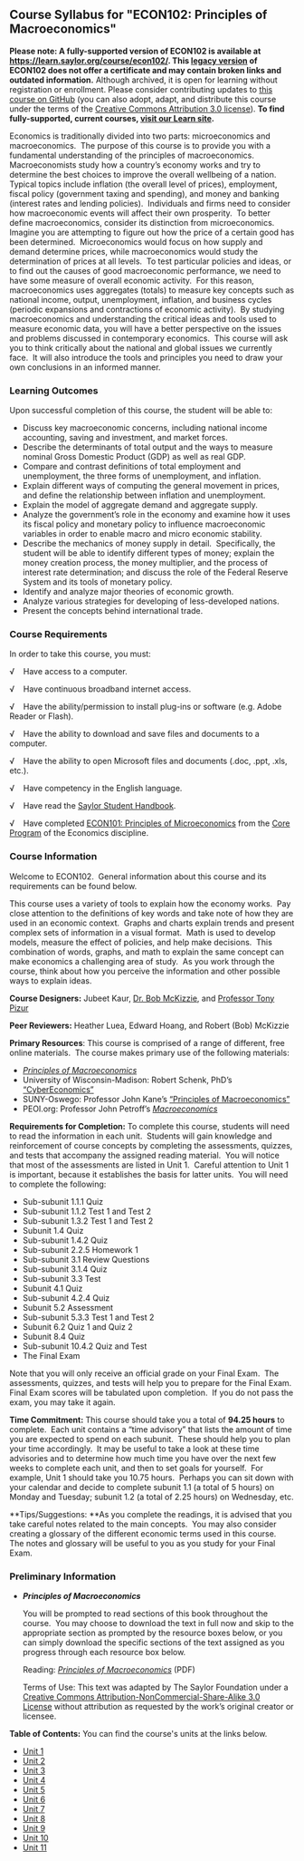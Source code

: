 Course Syllabus for "ECON102: Principles of Macroeconomics"
-----------------------------------------------------------

**Please note: A fully-supported version of ECON102 is available at 
https://learn.saylor.org/course/econ102/. This [legacy version](https://sayloracademy.zendesk.com/hc/en-us/articles/206089967) of ECON102 does not offer a certificate and may contain 
broken links and outdated information.** Although archived, it is open 
for learning without registration or enrollment. Please consider contributing 
updates to [this course on GitHub](https://github.com/saylordotorg/course_econ102) 
(you can also adopt, adapt, and distribute this course under the terms of 
the [Creative Commons Attribution 3.0 license](http://creativecommons.org/licenses/by/3.0/)). **To find fully-supported, current courses, [visit our 
Learn site](https://learn.saylor.org).**

Economics is traditionally divided into two parts: microeconomics and
macroeconomics.  The purpose of this course is to provide you with a
fundamental understanding of the principles of macroeconomics. 
Macroeconomists study how a country’s economy works and try to determine
the best choices to improve the overall wellbeing of a nation.  Typical
topics include inflation (the overall level of prices), employment,
fiscal policy (government taxing and spending), and money and banking
(interest rates and lending policies).  Individuals and firms need to
consider how macroeconomic events will affect their own prosperity.  To
better define macroeconomics, consider its distinction from
microeconomics.  Imagine you are attempting to figure out how the price
of a certain good has been determined.  Microeconomics would focus on
how supply and demand determine prices, while macroeconomics would study
the determination of prices at all levels.  To test particular policies
and ideas, or to find out the causes of good macroeconomic performance,
we need to have some measure of overall economic activity.  For this
reason, macroeconomics uses aggregates (totals) to measure key concepts
such as national income, output, unemployment, inflation, and business
cycles (periodic expansions and contractions of economic activity).  By
studying macroeconomics and understanding the critical ideas and tools
used to measure economic data, you will have a better perspective on the
issues and problems discussed in contemporary economics.  This course
will ask you to think critically about the national and global issues we
currently face.  It will also introduce the tools and principles you
need to draw your own conclusions in an informed manner.

### Learning Outcomes

Upon successful completion of this course, the student will be able
to:  

-   Discuss key macroeconomic concerns, including national income
    accounting, saving and investment, and market forces.
-   Describe the determinants of total output and the ways to measure
    nominal Gross Domestic Product (GDP) as well as real GDP.
-   Compare and contrast definitions of total employment and
    unemployment, the three forms of unemployment, and inflation.
-   Explain different ways of computing the general movement in prices,
    and define the relationship between inflation and unemployment.
-   Explain the model of aggregate demand and aggregate supply.
-   Analyze the government’s role in the economy and examine how it uses
    its fiscal policy and monetary policy to influence macroeconomic
    variables in order to enable macro and micro economic stability.
-   Describe the mechanics of money supply in detail.  Specifically, the
    student will be able to identify different types of money; explain
    the money creation process, the money multiplier, and the process of
    interest rate determination; and discuss the role of the Federal
    Reserve System and its tools of monetary policy.
-   Identify and analyze major theories of economic growth.
-   Analyze various strategies for developing of less-developed nations.
-   Present the concepts behind international trade.

### Course Requirements

In order to take this course, you must:  
  
 √    Have access to a computer.  
  
 √    Have continuous broadband internet access.  
  
 √    Have the ability/permission to install plug-ins or software (e.g.
Adobe Reader or Flash).  
  
 √    Have the ability to download and save files and documents to a
computer.  
  
 √    Have the ability to open Microsoft files and documents (.doc,
.ppt, .xls, etc.).  
  
 √    Have competency in the English language.  

√    Have read the [Saylor Student
Handbook](https://resources.saylor.org/wwwresources/archived/site/wp-content/uploads/2012/05/Saylor-StudentHandbook.pdf).

√    Have completed [ECON101: Principles of
Microeconomics](http://www.saylor.org/courses/econ101/) from the [Core
Program](http://www.saylor.org/majors/economics/) of the Economics
discipline.

### Course Information

Welcome to ECON102.  General information about this course and its
requirements can be found below.  
  
 This course uses a variety of tools to explain how the economy works. 
Pay close attention to the definitions of key words and take note of how
they are used in an economic context.  Graphs and charts explain trends
and present complex sets of information in a visual format.  Math is
used to develop models, measure the effect of policies, and help make
decisions.  This combination of words, graphs, and math to explain the
same concept can make economics a challenging area of study.  As you
work through the course, think about how you perceive the information
and other possible ways to explain ideas.  
  
 **Course Designers:** Jubeet Kaur, [Dr. Bob
McKizzie](http://www.saylor.org/faculty-h-n/#DrBobMcKizzie), and
[Professor Tony
Pizur](http://www.saylor.org/faculty-o-t/#ProfessorTonyPizur)  
  
 **Peer Reviewers:** Heather Luea, Edward Hoang, and Robert (Bob)
McKizzie  
  
 **Primary Resources**: This course is comprised of a range of
different, free online materials.  The course makes primary use of the
following materials: 

-   [*Principles of
    Macroeconomics*](http://www.flatworldknowledge.com/printed-book/1629)
-   University of Wisconsin-Madison: Robert Schenk, PhD’s
    [“CyberEconomics”](http://ingrimayne.com/econ/mainmenu.htm)
-   SUNY-Oswego: Professor John Kane’s [“Principles of
    Macroeconomics”](http://www.oswego.edu/~kane/eco200.htm)
-   PEOI.org: Professor John
    Petroff’s [*Macroeconomics*](http://www.peoi.org/Courses/Coursestu/mac/fram1.html)

**Requirements for Completion:** To complete this course, students will
need to read the information in each unit.  Students will gain knowledge
and reinforcement of course concepts by completing the assessments,
quizzes, and tests that accompany the assigned reading material.  You
will notice that most of the assessments are listed in Unit 1.  Careful
attention to Unit 1 is important, because it establishes the basis for
latter units.  You will need to complete the following: 

-   Sub-subunit 1.1.1 Quiz
-   Sub-subunit 1.1.2 Test 1 and Test 2
-   Sub-subunit 1.3.2 Test 1 and Test 2
-   Subunit 1.4 Quiz
-   Sub-subunit 1.4.2 Quiz
-   Sub-subunit 2.2.5 Homework 1
-   Sub-subunit 3.1 Review Questions
-   Sub-subunit 3.1.4 Quiz
-   Sub-subunit 3.3 Test
-   Subunit 4.1 Quiz
-   Sub-subunit 4.2.4 Quiz
-   Subunit 5.2 Assessment
-   Sub-subunit 5.3.3 Test 1 and Test 2
-   Subunit 6.2 Quiz 1 and Quiz 2
-   Subunit 8.4 Quiz
-   Sub-subunit 10.4.2 Quiz and Test
-   The Final Exam

Note that you will only receive an official grade on your Final Exam. 
The assessments, quizzes, and tests will help you to prepare for the
Final Exam.  Final Exam scores will be tabulated upon completion.  If
you do not pass the exam, you may take it again.  
  
 **Time Commitment:** This course should take you a total of **94.25
hours** to complete.  Each unit contains a “time advisory” that lists
the amount of time you are expected to spend on each subunit.  These
should help you to plan your time accordingly.  It may be useful to take
a look at these time advisories and to determine how much time you have
over the next few weeks to complete each unit, and then to set goals for
yourself.  For example, Unit 1 should take you 10.75 hours.  Perhaps you
can sit down with your calendar and decide to complete subunit 1.1 (a
total of 5 hours) on Monday and Tuesday; subunit 1.2 (a total of 2.25
hours) on Wednesday, etc.  
  
 **Tips/Suggestions: **As you complete the readings, it is advised that
you take careful notes related to the main concepts.  You may also
consider creating a glossary of the different economic terms used in
this course.  The notes and glossary will be useful to you as you study
for your Final Exam.

### Preliminary Information

-   ***Principles of Macroeconomics***

    You will be prompted to read sections of this book throughout the
    course.  You may choose to download the text in full now and skip to
    the appropriate section as prompted by the resource boxes below, or
    you can simply download the specific sections of the text assigned
    as you progress through each resource box below.  
      
     Reading: *[Principles of
    Macroeconomics](https://resources.saylor.org/wwwresources/archived/site/textbooks/Principles%20of%20Macroeconomics.pdf)* (PDF)  
      
     Terms of Use: This text was adapted by The Saylor Foundation under
    a [Creative Commons Attribution-NonCommercial-Share-Alike 3.0
    License](http://creativecommons.org/licenses/by-nc-sa/3.0/) without
    attribution as requested by the work’s original creator or licensee.

**Table of Contents:** You can find the course's units at the links below.

- [Unit 1](https://legacy.saylor.org/econ102/Unit01/)
- [Unit 2](https://legacy.saylor.org/econ102/Unit02/)
- [Unit 3](https://legacy.saylor.org/econ102/Unit03/)
- [Unit 4](https://legacy.saylor.org/econ102/Unit04/)
- [Unit 5](https://legacy.saylor.org/econ102/Unit05/)
- [Unit 6](https://legacy.saylor.org/econ102/Unit06/)
- [Unit 7](https://legacy.saylor.org/econ102/Unit07/)
- [Unit 8](https://legacy.saylor.org/econ102/Unit08/)
- [Unit 9](https://legacy.saylor.org/econ102/Unit09/)
- [Unit 10](https://legacy.saylor.org/econ102/Unit10/)
- [Unit 11](https://legacy.saylor.org/econ102/Unit11/)
